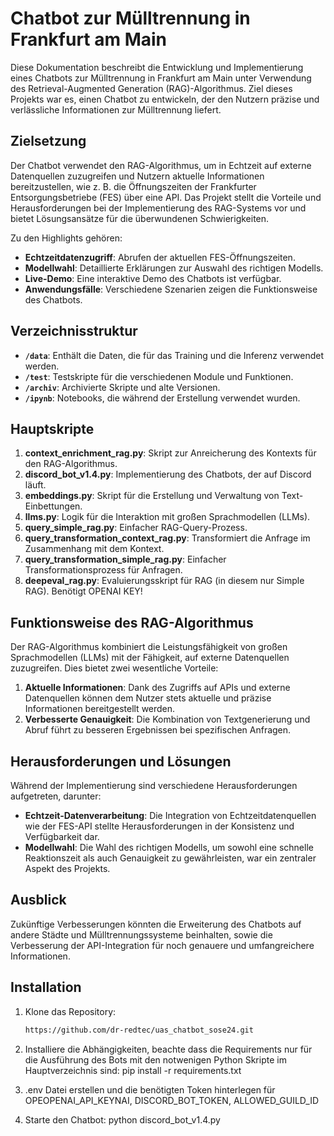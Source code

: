 # Chatbot zur Mülltrennung in Frankfurt am Main

Diese Dokumentation beschreibt die Entwicklung und Implementierung eines Chatbots zur Mülltrennung in Frankfurt am Main unter Verwendung des Retrieval-Augmented Generation (RAG)-Algorithmus. Ziel dieses Projekts war es, einen Chatbot zu entwickeln, der den Nutzern präzise und verlässliche Informationen zur Mülltrennung liefert.

## Zielsetzung

Der Chatbot verwendet den RAG-Algorithmus, um in Echtzeit auf externe Datenquellen zuzugreifen und Nutzern aktuelle Informationen bereitzustellen, wie z. B. die Öffnungszeiten der Frankfurter Entsorgungsbetriebe (FES) über eine API. Das Projekt stellt die Vorteile und Herausforderungen bei der Implementierung des RAG-Systems vor und bietet Lösungsansätze für die überwundenen Schwierigkeiten. 

Zu den Highlights gehören:
- **Echtzeitdatenzugriff**: Abrufen der aktuellen FES-Öffnungszeiten.
- **Modellwahl**: Detaillierte Erklärungen zur Auswahl des richtigen Modells.
- **Live-Demo**: Eine interaktive Demo des Chatbots ist verfügbar.
- **Anwendungsfälle**: Verschiedene Szenarien zeigen die Funktionsweise des Chatbots.

## Verzeichnisstruktur

- **`/data`**: Enthält die Daten, die für das Training und die Inferenz verwendet werden.
- **`/test`**: Testskripte für die verschiedenen Module und Funktionen.
- **`/archiv`**: Archivierte Skripte und alte Versionen.
- **`/ipynb`**: Notebooks, die während der Erstellung verwendet wurden.

## Hauptskripte

1. **context_enrichment_rag.py**: Skript zur Anreicherung des Kontexts für den RAG-Algorithmus.
2. **discord_bot_v1.4.py**: Implementierung des Chatbots, der auf Discord läuft.
3. **embeddings.py**: Skript für die Erstellung und Verwaltung von Text-Einbettungen.
4. **llms.py**: Logik für die Interaktion mit großen Sprachmodellen (LLMs).
5. **query_simple_rag.py**: Einfacher RAG-Query-Prozess.
6. **query_transformation_context_rag.py**: Transformiert die Anfrage im Zusammenhang mit dem Kontext.
7. **query_transformation_simple_rag.py**: Einfacher Transformationsprozess für Anfragen.
8. **deepeval_rag.py**: Evaluierungsskript für RAG (in diesem nur Simple RAG). Benötigt OPENAI KEY!

## Funktionsweise des RAG-Algorithmus

Der RAG-Algorithmus kombiniert die Leistungsfähigkeit von großen Sprachmodellen (LLMs) mit der Fähigkeit, auf externe Datenquellen zuzugreifen. Dies bietet zwei wesentliche Vorteile:
1. **Aktuelle Informationen**: Dank des Zugriffs auf APIs und externe Datenquellen können dem Nutzer stets aktuelle und präzise Informationen bereitgestellt werden.
2. **Verbesserte Genauigkeit**: Die Kombination von Textgenerierung und Abruf führt zu besseren Ergebnissen bei spezifischen Anfragen.

## Herausforderungen und Lösungen

Während der Implementierung sind verschiedene Herausforderungen aufgetreten, darunter:
- **Echtzeit-Datenverarbeitung**: Die Integration von Echtzeitdatenquellen wie der FES-API stellte Herausforderungen in der Konsistenz und Verfügbarkeit dar.
- **Modellwahl**: Die Wahl des richtigen Modells, um sowohl eine schnelle Reaktionszeit als auch Genauigkeit zu gewährleisten, war ein zentraler Aspekt des Projekts.

## Ausblick

Zukünftige Verbesserungen könnten die Erweiterung des Chatbots auf andere Städte und Mülltrennungssysteme beinhalten, sowie die Verbesserung der API-Integration für noch genauere und umfangreichere Informationen.

## Installation

1. Klone das Repository:
   ```bash
   https://github.com/dr-redtec/uas_chatbot_sose24.git

2.	Installiere die Abhängigkeiten, beachte dass die Requirements nur für die Ausführung des Bots mit den notwenigen Python Skripte im Hauptverzeichnis sind:
    pip install -r requirements.txt

3.  .env Datei erstellen und die benötigten Token hinterlegen für OPEOPENAI_API_KEYNAI, DISCORD_BOT_TOKEN, ALLOWED_GUILD_ID

4.	Starte den Chatbot:
    python discord_bot_v1.4.py